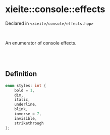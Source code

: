 # xieite::console::effects
Declared in `<xieite/console/effects.hpp>`

<br/>

An enumerator of console effects.

<br/><br/>

## Definition
```cpp
enum styles: int {
	bold = 1,
	dim,
	italic,
	underline,
	blink,
	inverse = 7,
	invisible,
	strikethrough
};
```
